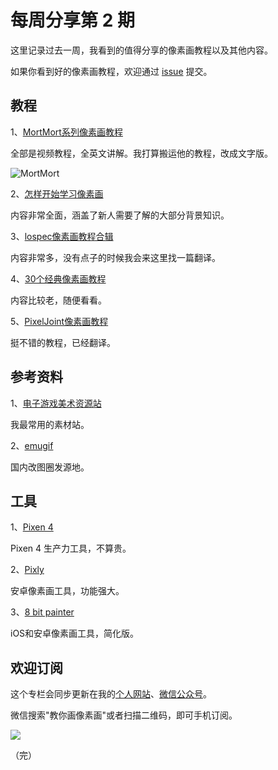 # 每周分享第 2 期

这里记录过去一周，我看到的值得分享的像素画教程以及其他内容。

如果你看到好的像素画教程，欢迎通过 [issue](https://github.com/pixel32/Weekly_PixelartTutorials/issues) 提交。

## 教程

1、[MortMort系列像素画教程](https://www.youtube.com/channel/UCsn9MzwyPKeCE6MEGtMU4gg)

全部是视频教程，全英文讲解。我打算搬运他的教程，改成文字版。

![MortMort][1]

2、[怎样开始学习像素画](https://lospec.com/pixel-art-where-to-start)

内容非常全面，涵盖了新人需要了解的大部分背景知识。

3、[lospec像素画教程合辑](https://lospec.com/pixel-art-tutorials)

内容非常多，没有点子的时候我会来这里找一篇翻译。

4、[30个经典像素画教程](https://www.hongkiat.com/blog/pixel-art-tutorials/)

内容比较老，随便看看。

5、[PixelJoint像素画教程](http://pixeljoint.com/forum/forum_posts.asp?TID=11299)

挺不错的教程，已经翻译。



## 参考资料

1、[电子游戏美术资源站](http://www.spriters-resource.com/) 

我最常用的素材站。

2、[emugif](http://www.emugif.com/) 

国内改图圈发源地。

## 工具

1、[Pixen 4](https://pixenapp.com/4.html)

Pixen 4 生产力工具，不算贵。

2、[Pixly](https://www.pixly.tv/)

安卓像素画工具，功能强大。

3、[8 bit painter](http://onetap.jp/8bitpainter/)

iOS和安卓像素画工具，简化版。


## 欢迎订阅

这个专栏会同步更新在我的[个人网站](http://www.32pixel.com)、[微信公众号](http://weixin.sogou.com/weixin?type=1&query=教你画像素画)。

微信搜索"教你画像素画"或者扫描二维码，即可手机订阅。

![](http://32pixel.com/wordpress/wp-content/uploads/2018/10/gongzonghao-236x300.png)

（完）


[1]: https://32comic.com/wp-content/uploads/2018/11/1.png